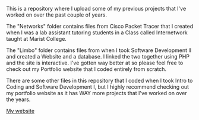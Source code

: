 This is a repository where I upload some of my previous projects that I've worked on over the past couple of years. 

The "Networks" folder contains files from Cisco Packet Tracer that I created when I was a lab assistant tutoring students in a Class called Internetwork taught at Marist College.

The "Limbo" folder contains files from when I took Software Development II and created a Website and a database. I linked the two together using PHP and the site is interactive. I've gotten way better at so please feel free to check out my Portfolio website that I coded entirely from scratch. 

There are some other files in this repository that I coded when I took Intro to Coding and Software Development I, but I highly recommend checking out my portfolio website as it has WAY more projects that I've worked on over the years.

[My website](https://fberberich.github.io/)
